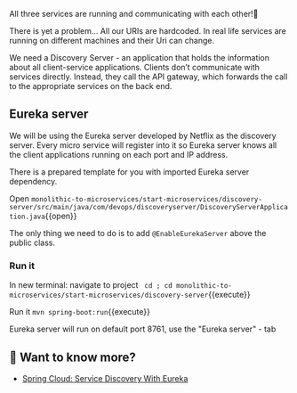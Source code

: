 
All three services are running and communicating with each other!🎉

There is yet a problem... All our URIs are hardcoded. In real life services are running on different machines and their Uri can change.

We need a Discovery Server - an application that holds the information about all client-service applications. Clients don’t communicate with services directly. Instead, they call the API gateway, which forwards the call to the appropriate services on the back end.

## Eureka server

We will be using the Eureka server developed by Netflix as the discovery server. Every micro service will register into it so Eureka server knows all the client applications running on each port and IP address. 

There is a prepared template for you with imported Eureka server dependency.

Open  `monolithic-to-microservices/start-microservices/discovery-server/src/main/java/com/devops/discoveryserver/DiscoveryServerApplication.java`{{open}}


The only thing we need to do is to add `@EnableEurekaServer` above the public class.


### Run it

In new terminal: navigate to  project ` cd ; cd monolithic-to-microservices/start-microservices/discovery-server`{{execute}}

Run it `mvn spring-boot:run`{{execute}}

Eureka server will run on default port 8761, use the "Eureka server" - tab

## 🧠 Want to know more?
* [Spring Cloud: Service Discovery With Eureka](https://medium.com/swlh/spring-cloud-service-discovery-with-eureka-16f32068e5c7)